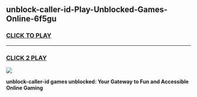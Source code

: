 
## unblock-caller-id-Play-Unblocked-Games-Online-6f5gu
<h3>
<a href="https://premium76.site?title=unblock-caller-id&ref=25A">CLICK TO PLAY</a></h3>
<hr>

<h3>
<a href="https://premium76.site?title=unblock-caller-id&ref=25A">CLICK 2 PLAY</a>
  
</h3>

<a href="https://premium76.site?title=unblock-caller-id&ref=25A"><img src="https://clearcache.store/games.png"></a>


**unblock-caller-id games unblocked: Your Gateway to Fun and Accessible Online Gaming**
